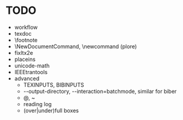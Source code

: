 # TODO

* workflow
* texdoc
* \footnote
* \NewDocumentCommand, \newcommand (plore)
* fixltx2e
* placeins
* unicode-math
* IEEEtrantools
* advanced
  - TEXINPUTS, BIBINPUTS
  - --output-directory, --interaction=batchmode, similar for biber
  - \@, ~
  - reading log
  - (over|under)full boxes
